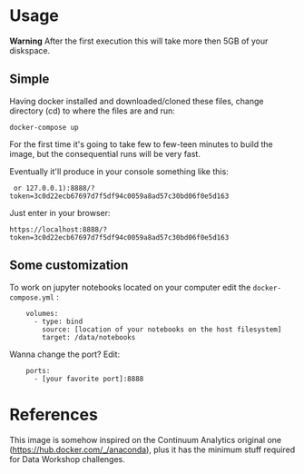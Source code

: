 # Usage

**Warning** After the first execution this will take more then 5GB of your diskspace.

## Simple

Having docker installed and downloaded/cloned these files, change directory (cd) to where the files are and run:
```
docker-compose up
```

For the first time it's going to take few to few-teen minutes to build the image, but the consequential runs will be very fast.

Eventually it'll produce in your console something like this:
``` 
 or 127.0.0.1):8888/?token=3c0d22ecb67697d7f5df94c0059a8ad57c30bd06f0e5d163
```
Just enter in your browser:
```
https://localhost:8888/?token=3c0d22ecb67697d7f5df94c0059a8ad57c30bd06f0e5d163
```

## Some customization

To work on jupyter notebooks located on your computer edit the `docker-compose.yml` :
```
    volumes:
      - type: bind
        source: [location of your notebooks on the host filesystem]
        target: /data/notebooks
```

Wanna change the port? Edit:
```
    ports:
      - [your favorite port]:8888
```



# References

This image is somehow inspired on the Continuum Analytics original one (https://hub.docker.com/_/anaconda), plus it has the minimum stuff required for Data Workshop challenges.